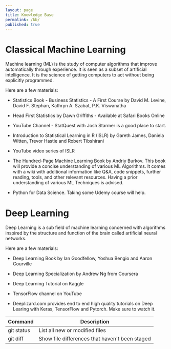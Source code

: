 ```yaml
---
layout: page
title: Knowledge Base
permalink: /kb/
published: true
---
```

# Classical Machine Learning

Machine learning (ML) is the study of computer algorithms that improve automatically through experience. It is seen as a subset of artificial intelligence. It is the science of getting computers to act without being explicitly programmed.

Here are a few materials:

- Statistics Book - Business Statistics - A First Course by David M. Levine, David F. Stephan, Kathryn A. Szabat, P.K. Viswanatha

- Head First Statistics  by Dawn Griffiths - Available at Safari Books Online

- YouTube Channel - StatQuest with Josh Starmer is a good place to start.

- Introduction to Statistical Learning in R (ISLR) by Gareth James, Daniela Witten, Trevor Hastie and Robert Tibshirani

- YouTube video series of ISLR

- The Hundred-Page Machine Learning Book by Andriy Burkov. This book will provide a concise understanding of various ML Algorithms. It comes with a wiki with additional information like Q&A, code snippets, further reading, tools, and other relevant resources. Having a prior understanding of various ML Techniques is advised.

- Python for Data Science. Taking some Udemy course will help.

# Deep Learning

Deep Learning is a sub field of machine learning concerned with algorithms inspired by the structure and function of the brain called artificial neural networks.

Here are a few materials:

- Deep Learning Book by Ian Goodfellow, Yoshua Bengio and Aaron Courville

- Deep Learning Specialization by Andrew Ng from Coursera

- Deep Learning Tutorial on Kaggle

- TensorFlow channel on YouTube

- Deeplizard.com provides end to end high quality tutorials on Deep Learing with Keras, TensorFlow and Pytorch. Make sure to watch it.

| Command | Description |
| --- | --- |
| git status | List all new or modified files |
| git diff | Show file differences that haven't been staged |